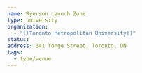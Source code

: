 ```yaml
---
name: Ryerson Launch Zone
type: university
organization:
  - "[[Toronto Metropolitan University]]"
status: 
address: 341 Yonge Street, Toronto, ON
tags:
  - type/venue
---
```

